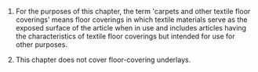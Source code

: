 1. For the purposes of this chapter, the term 'carpets and other textile floor coverings' means floor coverings in which textile materials serve as the exposed surface of the article when in use and includes articles having the characteristics of textile floor coverings but intended for use for other purposes.

2. This chapter does not cover floor-covering underlays.

